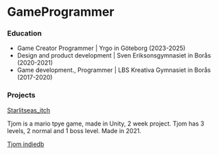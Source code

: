 # GameProgrammer

### Education
- Game Creator Programmer | Yrgo in Göteborg (2023-2025)
- Design and product development | Sven Eriksonsgymnasiet in Borås (2020-2021)
- Game development., Programmer | LBS Kreativa Gymnasiet in Borås (2017-2020)

### Projects
[Starlitseas_itch](https://yrgo-game-creator.itch.io/starlit-seas)

Tjom is a mario tpye game, made in Unity, 2 week project. Tjom has 3 levels, 2 normal and 1 boss level. Made in 2021.

[Tjom indiedb](https://www.indiedb.com/games/tjom/downloads/tjom)
